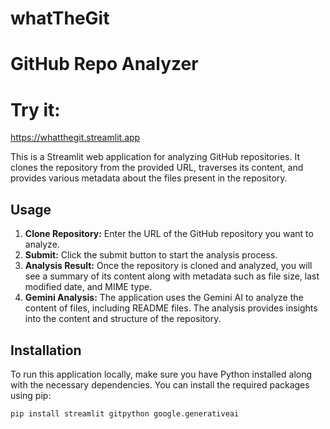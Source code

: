 # whatTheGit
# GitHub Repo Analyzer

# Try it:
https://whatthegit.streamlit.app

This is a Streamlit web application for analyzing GitHub repositories. It clones the repository from the provided URL, traverses its content, and provides various metadata about the files present in the repository.

## Usage

1. **Clone Repository:** Enter the URL of the GitHub repository you want to analyze.
2. **Submit:** Click the submit button to start the analysis process.
3. **Analysis Result:** Once the repository is cloned and analyzed, you will see a summary of its content along with metadata such as file size, last modified date, and MIME type.
4. **Gemini Analysis:** The application uses the Gemini AI to analyze the content of files, including README files. The analysis provides insights into the content and structure of the repository.

## Installation

To run this application locally, make sure you have Python installed along with the necessary dependencies. You can install the required packages using pip:

```bash
pip install streamlit gitpython google.generativeai


